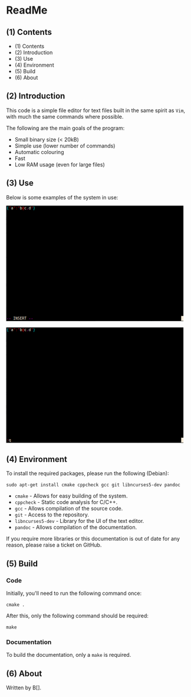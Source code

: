 # ReadMe

## (1) Contents

  * (1) Contents
  * (2) Introduction
  * (3) Use
  * (4) Environment
  * (5) Build
  * (6) About

## (2) Introduction

This code is a simple file editor for text files built in the same spirit as
`Vim`, with much the same commands where possible.

The following are the main goals of the program:

  * Small binary size (< 20kB)
  * Simple use (lower number of commands)
  * Automatic colouring
  * Fast
  * Low RAM usage (even for large files)

## (3) Use

Below is some examples of the system in use:

![Insert Mode](img/mode-ins.png)

![Command Mode](img/mode-cmd.png)

## (4) Environment

To install the required packages, please run the following (Debian):

    sudo apt-get install cmake cppcheck gcc git libncurses5-dev pandoc

  * `cmake`           - Allows for easy building of the system.
  * `cppcheck`        - Static code analysis for C/C++.
  * `gcc`             - Allows compilation of the source code.
  * `git`             - Access to the repository.
  * `libncurses5-dev` - Library for the UI of the text editor.
  * `pandoc`          - Allows compilation of the documentation.

If you require more libraries or this documentation is out of date for any
reason, please raise a ticket on GitHub.

## (5) Build

### Code

Initially, you'll need to run the following command once:

    cmake .

After this, only the following command should be required:

    make

### Documentation

To build the documentation, only a `make` is required.

## (6) About

Written by B[].
